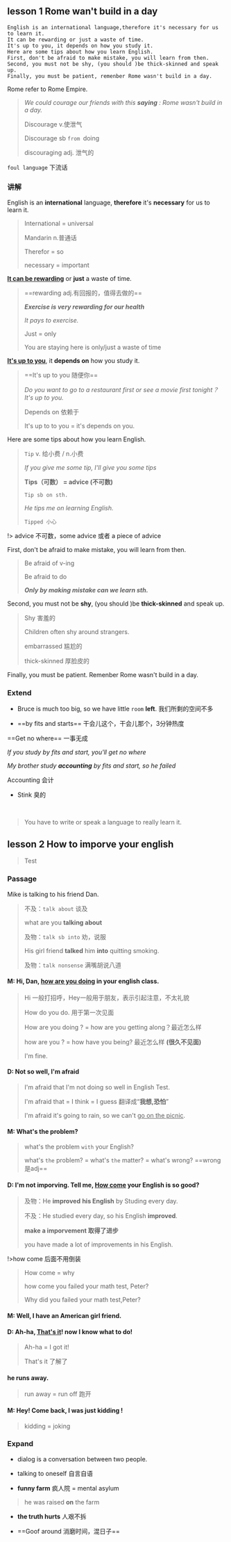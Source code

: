 ## lesson 1 Rome wan't build in a day

```
English is an international language,therefore it's necessary for us to learn it.
It can be rewarding or just a waste of time.
It's up to you, it depends on how you study it.
Here are some tips about how you learn English.
First, don't be afraid to make mistake, you will learn from then.
Second, you must not be shy, (you should )be thick-skinned and speak up.
Finally, you must be patient, remenber Rome wasn't build in a day.
```

Rome refer to Rome Empire.



> *We could courage our friends with this **saying** : Rome wasn't build in a day.*
>
>  Discourage v.使泄气 
>
> Discourage sb `from `doing 
>
> discouraging adj. 泄气的

`foul language`  下流话

### 讲解

English is an **international** language, **therefore** it's **necessary** for us to learn it.

> International = universal
>
> Mandarin n.普通话
>
> 
>
> Therefor = so
>
> necessary = important

**<u>It can be rewarding</u>** or **just** a waste of time.

> ==rewarding adj.有回报的，值得去做的==
>
> ***Exercise is very rewarding for our health***  
>
> *It pays to exercise.*
>
> 
>
> Just = only
>
> You are staying here is only/just a waste of time

<u>**It's up to you**</u>, it **depends on** how you study it.

> ==It's up to you 随便你==
>
> *Do you want to go to a restaurant first or  see a movie first tonight？It's up to you.*
>
> Depends on 依赖于
>
> It's up to to you = it's depends on you.

Here are some tips about how you learn English.

> `Tip`  v. 给小费 / n.小费
>
> *If you give me some tip, I'll give you some tips*
>
> **Tips（可数） = advice (不可数)**  
>
> `Tip sb on sth.`
>
> *He tips me on learning English.*
>
> `Tipped 小心`

!> advice 不可数，some advice 或者 a piece of advice



First, don't be afraid to make mistake, you will learn from then.

> Be afraid of v-ing 
>
> Be afraid to do
>
> 
>
> ***Only by making mistake can we learn sth.***

Second, you must not be **shy**, (you should )be **thick-skinned** and speak up.

> Shy 害羞的
>
> Children often shy around strangers.
>
> embarrassed 尴尬的
>
> 
>
> thick-skinned 厚脸皮的

Finally, you must be patient. Remenber Rome wasn't build in a day.

### Extend

- Bruce is much too big, so we have little `room` **left**.  我们所剩的空间不多



- ==by fits and starts== 干会儿这个，干会儿那个，3分钟热度

==Get no where== 一事无成

*If you study by fits and start, you'll get no where*

*My brother study **accounting** by fits and start, so he failed*

Accounting 会计



- Stink 臭的

  ​

> You have to write or speak a language to really learn it.

## lesson 2 How to imporve your english

>  Test

### Passage

Mike is talking to his friend Dan.

> 不及：`talk about` 谈及
>
> what are you **talking about**
>
> 及物：`talk sb into` 劝，说服
>
> His girl friend **talked** him **into** quitting smoking.
>
> 及物：`talk nonsense` 满嘴胡说八道

#### M: Hi, Dan, **<u>how are you doing</u>** in your english class.

> Hi 一般打招呼，Hey一般用于朋友，表示引起注意，不太礼貌
>
> How do you do. 用于第一次见面
>
> How are you doing ? = how are you getting along？最近怎么样
>
> how are you ? = how have you being? 最近怎么样 **(很久不见面)**
>
> I'm fine. 

#### D: Not so well, **I'm afraid**

> I'm afraid that I'm not doing so well in English Test.
>
> I'm afraid that = I think = I guess 翻译成“**我想,恐怕**”
>
> I'm afraid it's going to rain, so we can't <u>go on the picnic</u>.

#### M: What's the problem?

> what's the problem `with`  your English?
>
> what's `the` problem? = what's `the` matter?  = what's wrong?   ==wrong是adj==

#### D: I'm not **imporving**. Tell me, **<u>How come</u>** your English is so good?

> 及物：He **improved** **his English** by Studing every day.
>
> 不及：He studied every day, so his English **improved**.
>
> __make a imporvement 取得了进步__
>
> you have made a lot of improvements in his English.

!>how come 后面不用倒装

> How come = why  
>
> how come you failed your math test, Peter?
>
> Why did you failed your math test,Peter?





#### M: Well, I have an American girl friend.

#### D: Ah-ha, <u>That's it</u>! now I know what to do!

> Ah-ha = I got it!
>
> That's it 了解了

#### he runs away.

> run away = run off 跑开

#### M: Hey! Come back, I was just kidding !

> kidding = joking




### Expand

- dialog is a conversation between two people.


- talking to oneself 自言自语


- **funny farm** 疯人院 = mental asylum

> he was raised **on** the farm

- **the truth hurts** 人艰不拆


- ==Goof around 消磨时间，混日子==